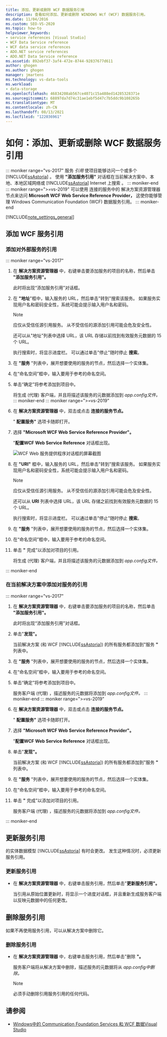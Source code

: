 ```yaml
---
title: 添加、更新或删除 WCF 数据服务引用
description: 查看如何添加、更新或删除 WINDOWS Wcf (WCF) 数据服务引用。
ms.date: 11/04/2016
ms.custom: SEO-VS-2020
ms.topic: how-to
helpviewer_keywords:
- service references [Visual Studio]
- WCF Data Service reference
- WCF data service references
- ADO.NET service references
- ADO.NET Data Service reference
ms.assetid: 892ebf37-3af4-472e-8744-92837677d611
author: ghogen
ms.author: ghogen
manager: jmartens
ms.technology: vs-data-tools
ms.workload:
- data-storage
ms.openlocfilehash: 46834208ab567ce4071c15a488ed14285328371e
ms.sourcegitcommit: 68897da7d74c31ae1ebf5d47c7b5ddc9b108265b
ms.translationtype: MT
ms.contentlocale: zh-CN
ms.lasthandoff: 08/13/2021
ms.locfileid: "122036961"
---
```

# <a name="how-to-add-update-or-remove-a-wcf-data-service-reference"></a>如何：添加、更新或删除 WCF 数据服务引用

::: moniker range="vs-2017"
服务 *引用* 使项目能够访问一个或多个 [!INCLUDE[ssAstoria](../data-tools/includes/ssastoria_md.md)] 。 使用 **"添加服务引用"** 对话框在当前解决方案中、本地、本地区域网络或 [!INCLUDE[ssAstoria](../data-tools/includes/ssastoria_md.md)] Internet 上搜索 。
::: moniker-end
::: moniker range=">=vs-2019"
可以使用 连接的服务中的 解决方案资源管理器 节点来访问 **Microsoft WCF Web Service Reference Provider，** 这使你能够管理 Windows Communication Foundation (WCF) 数据服务引用。
::: moniker-end

[!INCLUDE[note_settings_general](../data-tools/includes/note_settings_general_md.md)]

## <a name="add-a-wcf-service-reference"></a>添加 WCF 服务引用

### <a name="to-add-a-reference-to-an-external-service"></a>添加对外部服务的引用

::: moniker range="vs-2017"

1. 在 **解决方案资源管理器** 中，右键单击要添加服务的项目的名称，然后单击 **"添加服务引用"。**

   此时将出现“添加服务引用”对话框。

1. 在 **"地址**"框中，输入服务的 URL，然后单击"转到"搜索该服务。 如果服务实现用户名和密码安全性，系统可能会提示输入用户名和密码。

    > [!NOTE]
    > 应仅从受信任源引用服务。 从不受信任的源添加引用可能会危及安全性。

     还可以从"地址"列表中选择 URL，该 URL 存储以前找到有效服务元数据的 15 个 URL。 

     执行搜索时，将显示进度栏。 可以通过单击"停止"随时停止 **搜索**。

1. 在 **"服务** "列表中，展开想要使用的服务的节点，然后选择一个实体集。

1. 在“命名空间”框中，输入要用于参考的命名空间。

1. 单击“确定”将参考添加到项目中。

     将生成 (代理) 客户端，并且将描述该服务的元数据添加到 *app.config文件。*
::: moniker-end
::: moniker range=">=vs-2019"
1. 在 **解决方案资源管理器** 中，双击或点击 **连接的服务节点。**

   " **配置服务"** 选项卡随即打开。

1. 选择 **"Microsoft WCF Web Service Reference Provider"。**

   "**配置WCF Web Service Reference** 对话框出现。

   ![WCF Web 服务提供程序对话框的屏幕截图](media/vs-2019/configure-wcf-web-service-reference-dialog.png)


1. 在 **"URI"** 框中，输入服务的 URL，然后单击"转到"搜索该服务。 如果服务实现用户名和密码安全性，系统可能会提示输入用户名和密码。

    > [!NOTE]
    > 应仅从受信任源引用服务。 从不受信任的源添加引用可能会危及安全性。

     还可以从 **URI** 列表中选择 URL，该 URL 存储之前找到有效服务元数据的 15 个 URL。

     执行搜索时，将显示进度栏。 可以通过单击"停止"随时停止 **搜索**。

1. 在 **"服务** "列表中，展开想要使用的服务的节点，然后选择一个实体集。

1. 在“命名空间”框中，输入要用于参考的命名空间。

1. 单击 **"** 完成"以添加对项目的引用。

     将生成 (代理) 客户端，并且将描述该服务的元数据添加到 *app.config文件。*

::: moniker-end

### <a name="to-add-a-reference-to-a-service-in-the-current-solution"></a>在当前解决方案中添加对服务的引用

::: moniker range="vs-2017"

1. 在 **解决方案资源管理器** 中，右键单击要添加服务的项目的名称，然后单击 **"添加服务引用"。**

    此时将出现“添加服务引用”对话框。

1. 单击"**发现"。**

    当前解决方案 (和 WCF [!INCLUDE[ssAstoria](../data-tools/includes/ssastoria_md.md)]) 的所有服务都添加到"服务 **"** 列表中。

1. 在 **"服务** "列表中，展开想要使用的服务的节点，然后选择一个实体集。

1. 在“命名空间”框中，输入要用于参考的命名空间。

1. 单击“确定”将参考添加到项目中。

    服务客户端 (代理) ，描述服务的元数据将添加到 *app.config文件。*
::: moniker-end
::: moniker range=">=vs-2019"
1. 在 **解决方案资源管理器** 中，双击或点击 **连接的服务节点。** 

   " **配置服务"** 选项卡随即打开。

1. 选择 **"Microsoft WCF Web Service Reference Provider"。**

   "**配置WCF Web Service Reference** 对话框出现。

1. 单击"**发现"。**

    当前解决方案 (和 WCF [!INCLUDE[ssAstoria](../data-tools/includes/ssastoria_md.md)]) 的所有服务都添加到"服务 **"** 列表中。

1. 在 **"服务** "列表中，展开想要使用的服务的节点，然后选择一个实体集。

1. 在“命名空间”框中，输入要用于参考的命名空间。

1. 单击 **"** 完成"以添加对项目的引用。

    服务客户端 (代理) ，描述服务的元数据将添加到 *app.config文件。*

::: moniker-end

## <a name="update-a-service-reference"></a>更新服务引用

的实体数据模型 [!INCLUDE[ssAstoria](../data-tools/includes/ssastoria_md.md)] 有时会更改。 发生这种情况时，必须更新服务引用。

### <a name="to-update-a-service-reference"></a>更新服务引用

- 在 **解决方案资源管理器** 中，右键单击服务引用，然后单击"**更新服务引用"。**

     当引用从原始位置更新时，将显示一个进度对话框，并且重新生成服务客户端以反映元数据中的任何更改。

## <a name="remove-a-service-reference"></a>删除服务引用

如果不再使用服务引用，可以从解决方案中删除它。

### <a name="to-remove-a-service-reference"></a>删除服务引用

- 在 **解决方案资源管理器** 中，右键单击服务引用，然后单击"删除 **"。**

     服务客户端将从解决方案中删除，描述服务的元数据将从 *app.config中删除。*

    > [!NOTE]
    > 必须手动删除引用服务引用的任何代码。

## <a name="see-also"></a>请参阅

- [Windows中的 Communication Foundation Services 和 WCF 数据Visual Studio](../data-tools/windows-communication-foundation-services-and-wcf-data-services-in-visual-studio.md)
